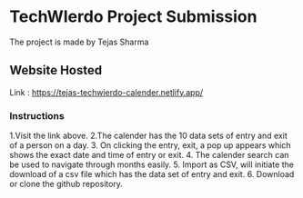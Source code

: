 # TechWIerdo Project Submission

The project is made by Tejas Sharma

## Website Hosted

Link : https://tejas-techwierdo-calender.netlify.app/

### Instructions
1.Visit the link above.
2.The calender has the 10 data sets of entry and exit of a person on a day.
3. On clicking the entry, exit, a pop up appears which shows the exact date and time of entry or exit.
4. The calender search can be used to navigate through months easily.
5. Import as CSV, will initiate the download of a csv file which has the data set of entry and exit.
6. Download or clone the github repository.

